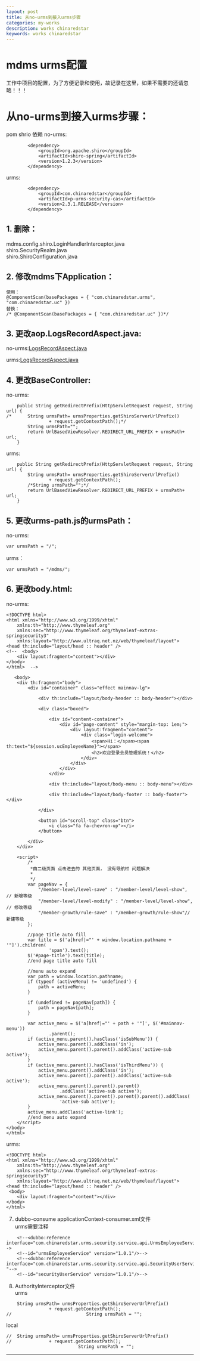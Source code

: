 ```yaml
---
layout: post
title: 从no-urms到接入urms步骤
categories: my-works
description: works chinaredstar
keywords: works chinaredstar
---
```


# mdms urms配置 
工作中项目的配置，为了方便记录和使用，故记录在这里，如果不需要的还请忽略！！！

# 从no-urms到接入urms步骤：
pom shrio 依赖
no-urms:
```
		<dependency>
			<groupId>org.apache.shiro</groupId>
			<artifactId>shiro-spring</artifactId>
			<version>1.2.3</version>
		</dependency>
```
urms:
```
		<dependency>
			<groupId>com.chinaredstar</groupId>
			<artifactId>p-urms-security-cas</artifactId>
			<version>2.3.1.RELEASE</version>
		</dependency>
```

## 1. 删除：
mdms.config.shiro.LoginHandlerInterceptor.java  
shiro.SecurityRealm.java  
shiro.ShiroConfiguration.java
## 2. 修改mdms下Application：
```
使用：
@ComponentScan(basePackages = { "com.chinaredstar.urms", "com.chinaredstar.uc" })
替换：
/* @ComponentScan(basePackages = { "com.chinaredstar.uc" })*/
```
## 3. 更改aop.LogsRecordAspect.java:

no-urms:[LogsRecordAspect.java](https://raw.githubusercontent.com/guonl/guonl.github.io/master/images/code/local/LogsRecordAspect.java)

urms:[LogsRecordAspect.java](https://raw.githubusercontent.com/guonl/guonl.github.io/master/images/code/LogsRecordAspect.java)

## 4. 更改BaseController:
no-urms:
```
	public String getRedirectPrefix(HttpServletRequest request, String url) {
/*		String urmsPath= urmsProperties.getShiroServerUrlPrefix()
				+ request.getContextPath();*/
		String urmsPath="";
		return UrlBasedViewResolver.REDIRECT_URL_PREFIX + urmsPath+ url;
	}
```
urms:
```
	public String getRedirectPrefix(HttpServletRequest request, String url) {
		String urmsPath= urmsProperties.getShiroServerUrlPrefix()
				+ request.getContextPath();
		/*String urmsPath="";*/
		return UrlBasedViewResolver.REDIRECT_URL_PREFIX + urmsPath+ url;
	}
```
## 5. 更改urms-path.js的urmsPath：
no-urms:
```
var urmsPath = "/";
```
urms：
```
var urmsPath = "/mdms/";
```
## 6. 更改body.html:
no-urms:
```
<!DOCTYPE html>
<html xmlns="http://www.w3.org/1999/xhtml"
	xmlns:th="http://www.thymeleaf.org"
	xmlns:sec="http://www.thymeleaf.org/thymeleaf-extras-springsecurity3"
	xmlns:layout="http://www.ultraq.net.nz/web/thymeleaf/layout">
<head th:include="layout/head :: header" />
<!--  <body>
	<div layout:fragment="content"></div>
</body>
</html>  -->

   <body>
	<div th:fragment="body">
		<div id="container" class="effect mainnav-lg">

			<div th:include="layout/body-header :: body-header"></div>

			<div class="boxed">

				<div id="content-container">
					<div id="page-content" style="margin-top: 1em;">
						<div layout:fragment="content">
							<div class="login-welcome">
								<span>Hi：</span><span th:text="${session.ucEmployeeName}"></span>
								<h2>欢迎登录会员管理系统！</h2>
							</div>
						</div>
					</div>
				</div>

				<div th:include="layout/body-menu :: body-menu"></div>

				<div th:include="layout/body-footer :: body-footer"></div>

			</div>

			<button id="scroll-top" class="btn">
				<i class="fa fa-chevron-up"></i>
			</button>

		</div>
	</div>

	<script>
		/*
		 *由二级页面 点击进去的 其他页面， 没有导航栏 问题解决
		 * 
		 */
		var pageNav = {
			"/member-level/level-save" : "/member-level/level-show", // 新增等级
			"/member-level/level-modify" : "/member-level/level-show", // 修改等级
			"/member-growth/rule-save" : "/member-growth/rule-show"//新建等级
		};

		//page title auto fill
		var title = $('a[href|="' + window.location.pathname + '"]').children(
				'span').text();
		$('#page-title').text(title);
		//end page title auto fill

		//menu auto expand
		var path = window.location.pathname;
		if (typeof (activeMenu) != 'undefined') {
			path = activeMenu;
		}

		if (undefined != pageNav[path]) {
			path = pageNav[path];
		}

		var active_menu = $('a[href|="' + path + '"]', $('#mainnav-menu'))
				.parent();
		if (active_menu.parent().hasClass('isSubMenu')) {
			active_menu.parent().addClass('in');
			active_menu.parent().parent().addClass('active-sub active');
		}
		if (active_menu.parent().hasClass('isThirdMenu')) {
			active_menu.parent().addClass('in');
			active_menu.parent().parent().addClass('active-sub active');
			active_menu.parent().parent().parent()
					.addClass('active-sub active');
			active_menu.parent().parent().parent().parent().addClass(
					'active-sub active');
		}
		active_menu.addClass('active-link');
		//end menu auto expand
	</script>
</body>
</html> 
```
urms:
```
<!DOCTYPE html>
<html xmlns="http://www.w3.org/1999/xhtml"
	xmlns:th="http://www.thymeleaf.org"
	xmlns:sec="http://www.thymeleaf.org/thymeleaf-extras-springsecurity3"
	xmlns:layout="http://www.ultraq.net.nz/web/thymeleaf/layout">
<head th:include="layout/head :: header" />
 <body>
	<div layout:fragment="content"></div>
</body>
</html> 
```
7. dubbo-consume
applicationContext-consumer.xml文件  
urms需要注释
```
	<!--<dubbo:reference interface="com.chinaredstar.urms.security.service.api.UrmsEmployeeService"-->
	<!--id="urmsEmployeeService" version="1.0.1"/>-->
	<!--<dubbo:reference interface="com.chinaredstar.urms.security.service.api.SecurityUserService "-->
	<!--id="securityUserService" version="1.0.1"/>-->
```


  [1]: http://static.zybuluo.com/swellwu/m6ultccxnxvfzh9y2o8moz88/LogsRecordAspect.java
  [2]: http://static.zybuluo.com/swellwu/yc6bt2qfgs5lp1kq2joquqgb/LogsRecordAspect.java
  
  8. AuthorityInterceptor文件  
urms
```
	String urmsPath= urmsProperties.getShiroServerUrlPrefix()
				+ request.getContextPath();
//                            String urmsPath = "";
```
local
```
//	String urmsPath= urmsProperties.getShiroServerUrlPrefix()
//				+ request.getContextPath();
                           String urmsPath = "";
```

---








